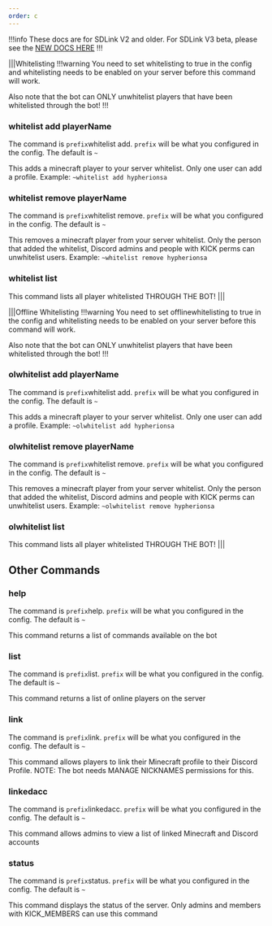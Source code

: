 ```yaml
---
order: c
---
```

!!!info
These docs are for SDLink V2 and older. For SDLink V3 beta, please see the [NEW DOCS HERE](https://sdlinkbeta.fdd-docs.com)
!!!


|||Whitelisting
!!!warning
You need to set whitelisting to true in the config and whitelisting needs to be enabled on your server before this command will work.

Also note that the bot can ONLY unwhitelist players that have been whitelisted through the bot!
!!!

### whitelist add playerName
The command is `prefix`whitelist add. `prefix` will be what you configured in the config. The default is `~`

This adds a minecraft player to your server whitelist. Only one user can add a profile. Example: `~whitelist add hypherionsa`

### whitelist remove playerName
The command is `prefix`whitelist remove. `prefix` will be what you configured in the config. The default is `~`

This removes a minecraft player from your server whitelist. Only the person that added the whitelist, Discord admins and people with KICK perms can unwhitelist users. Example: `~whitelist remove hypherionsa`

### whitelist list
This command lists all player whitelisted THROUGH THE BOT!
|||

|||Offline Whitelisting
!!!warning
You need to set offlinewhitelisting to true in the config and whitelisting needs to be enabled on your server before this command will work.

Also note that the bot can ONLY unwhitelist players that have been whitelisted through the bot!
!!!

### olwhitelist add playerName
The command is `prefix`whitelist add. `prefix` will be what you configured in the config. The default is `~`

This adds a minecraft player to your server whitelist. Only one user can add a profile. Example: `~olwhitelist add hypherionsa`

### olwhitelist remove playerName
The command is `prefix`whitelist remove. `prefix` will be what you configured in the config. The default is `~`

This removes a minecraft player from your server whitelist. Only the person that added the whitelist, Discord admins and people with KICK perms can unwhitelist users. Example: `~olwhitelist remove hypherionsa`

### olwhitelist list
This command lists all player whitelisted THROUGH THE BOT!
|||


## Other Commands

### help
The command is `prefix`help. `prefix` will be what you configured in the config. The default is `~`

This command returns a list of commands available on the bot

### list
The command is `prefix`list. `prefix` will be what you configured in the config. The default is `~`

This command returns a list of online players on the server

### link
The command is `prefix`link. `prefix` will be what you configured in the config. The default is `~`

This command allows players to link their Minecraft profile to their Discord Profile. NOTE: The bot needs MANAGE NICKNAMES permissions for this.

### linkedacc
The command is `prefix`linkedacc. `prefix` will be what you configured in the config. The default is `~`

This command allows admins to view a list of linked Minecraft and Discord accounts

### status
The command is `prefix`status. `prefix` will be what you configured in the config. The default is `~`

This command displays the status of the server. Only admins and members with KICK_MEMBERS can use this command
